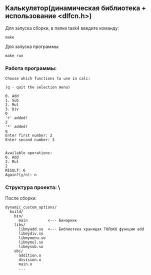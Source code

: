 ## Калькулятор(динамическая библиотека + использование <dlfcn.h>)

Для запуска сборки, в папке task4 введите команду: 
  ```
  make
  ```
Для запуска программы:
```
make run
```

### Работа программы:
```
Choose which functions to use in calc: 

(q - quit the selection menu)

0. Add
1. Sub
2. Mul
3. Div
0
'+' added!
2
'*' added!
q
Enter first number: 2
Enter second number: 3


Available operations:
0. Add
2. Mul
2
RESULT: 6
Again?(y/n): n
```

### Структура проекта: \
После сборки:
```
dynamic_custom_options/
  build/
    bin/
      main         <--- Бинарник
    libs/
      libmyadd.so  <--- Библиотека хранящая ТОЛЬКО функцию add
      libmydiv.so
      libmymenu.so
      libmymul.so
      libmysub.so
    obj/
      addition.o
      division.o
      main.o
      ...
```
